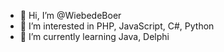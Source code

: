 - 👋 Hi, I’m @WiebedeBoer
- 👀 I’m interested in PHP, JavaScript, C#, Python
- 🌱 I’m currently learning Java, Delphi

<!---
WiebedeBoer/WiebedeBoer is a ✨ special ✨ repository because its `README.md` (this file) appears on your GitHub profile.
You can click the Preview link to take a look at your changes.
--->
